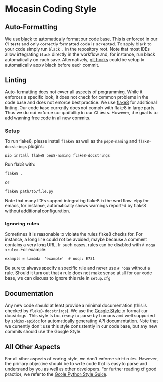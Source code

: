 Mocasin Coding Style
====================

Auto-Formatting
---------------

We use [black](https://black.readthedocs.io/en/stable/) to automatically format
our code base. This is enforced in our CI tests and only correctly formatted
code is accepted. To apply black to your code simply run `black .` in the
repository root. Note that most IDEs allow integrating `black` directly in the
workflow and, for instance, run black automatically on each
save. Alternatively, [git hooks](https://git-scm.com/book/pl/v2/Customizing-Git-Git-Hooks)
could be setup to automatically apply black before each commit.

Linting
-------

Auto-formatting does not cover all aspects of programming. While it enforces a
specific look, it does not check for common problems in the code base and does
not enforce best practice. We use [flake8](https://flake8.pycqa.org/en/latest/)
for additional linting. Our code base currently does not comply with flake8 in
large parts. Thus we do not enforce compatibility in our CI tests. However,
the goal is to add warning free code in all new commits.

### Setup

To run flake8, please install `flake8` as well as the `pep8-naming` and
`flak8-docstrings` plugins:
```
pip install flake8 pep8-naming flake8-docstrings
```

Run flak8 with:
```
flake8 .
```
or
```
flake8 path/to/file.py
```

Note that many IDEs support integrating flake8 in the workflow. elpy for emacs,
for instance, automatically shows warnings reported by flake8 without
additional configuration.

### Ignoring rules

Sometimes it is reasonable to violate the rules flake8 checks for. For
instance, a long line could not be avoided, maybe because a comment contains a
very long URL. In such cases, rules can be disabled with `# noqa <rule>`.
For example:
```
example = lambda: 'example'  # noqa: E731
```
Be sure to always specify a specific rule and never use `# noqa` without a
rule. Should it turn out that a rule does not make sense at all for our code
base, we can discuss to ignore this rule in `setup.cfg`

Documentation
-------------

Any new code should at least provide a minimal documentation (this is checked
by `flake8-docstrings`). We use the [Google Style](https://sphinxcontrib-napoleon.readthedocs.io/en/latest/example_google.html)
to format our docstrings. This style is both easy to parse by humans and well
supported by `sphinx-apidoc` for automatically generating API documentation.
Note that we currently don't use this style consistently in our code base, but
any new commits should use the Google Style.

All Other Aspects
-----------------

For all other aspects of coding style, we don't enforce strict rules. However,
the primary objective should be to write code that is easy to parse and
understand by you as well as other developers. For further reading of good
practice, we refer to the
[Goole Python Style Guide](https://google.github.io/styleguide/pyguide.html).
